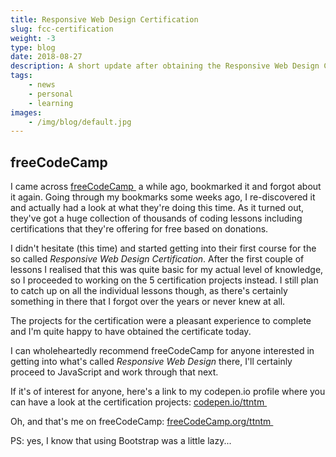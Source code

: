 ```yaml
---
title: Responsive Web Design Certification
slug: fcc-certification
weight: -3
type: blog
date: 2018-08-27
description: A short update after obtaining the Responsive Web Design Certification on freeCodeCamp.
tags:
    - news
    - personal
    - learning
images:
    - /img/blog/default.jpg
---
```


## freeCodeCamp

I came across <a href="https://www.freecodecamp.org" rel="noopener" target="_blank">freeCodeCamp&nbsp;<i class="fas fa-external-link-alt fa-xs"></i></a> a while ago, bookmarked it and forgot about it again. Going through my bookmarks some weeks ago, I re-discovered it and actually had a look at what they're doing this time. As it turned out, they've got a huge collection of thousands of coding lessons including certifications that they're offering for free based on donations.

I didn't hesitate (this time) and started getting into their first course for the so called _Responsive Web Design Certification_. After the first couple of lessons I realised that this was quite basic for my actual level of knowledge, so I proceeded to working on the 5 certification projects instead. I still plan to catch up on all the individual lessons though, as there's certainly something in there that I forgot over the years or never knew at all.

The projects for the certification were a pleasant experience to complete and I'm quite happy to have obtained the certificate today.

I can wholeheartedly recommend freeCodeCamp for anyone interested in getting into what's called _Responsive Web Design_ there, I'll certainly proceed to JavaScript and work through that next.

If it's of interest for anyone, here's a link to my codepen.io profile where you can have a look at the certification projects: <a href="https://codepen.io/ttntm/" rel="noopener" target="_blank">codepen.io/ttntm&nbsp;<i class="fas fa-external-link-alt fa-xs"></i></a>

Oh, and that's me on freeCodeCamp: <a href="https://www.freecodecamp.org/ttntm" rel="noopener" target="_blank">freeCodeCamp.org/ttntm&nbsp;<i class="fas fa-external-link-alt fa-xs"></i></a>

PS: yes, I know that using Bootstrap was a little lazy...
